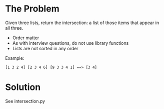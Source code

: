 # The Problem

Given three lists, return the intersection: a list of those items that
appear in all three. 

- Order matter
- As with interview questions, do not use library functions
- Lists are not sorted in any order

Example:

    [1 3 2 4] [2 3 4 6] [9 3 3 4 1] ==> [3 4]

# Solution

See intersection.py


